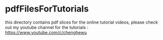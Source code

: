 # pdfFilesForTutorials
this directory contains pdf slices for the online tutorial videos, please check out my youtube channel for the tutorials : https://www.youtube.com/c/chenghewu
